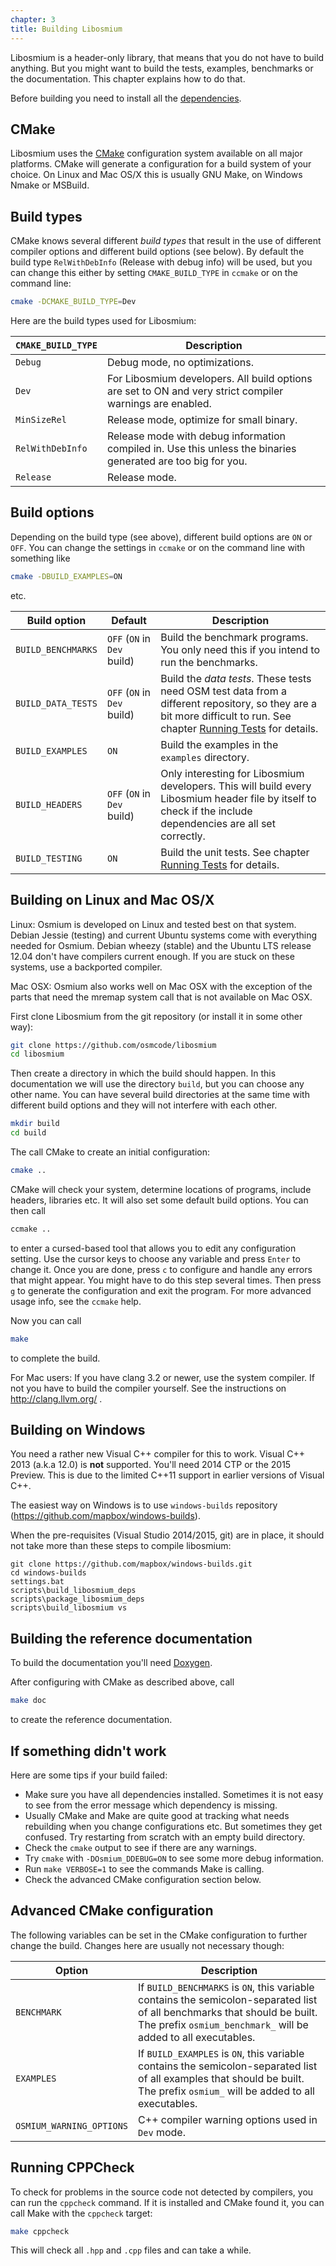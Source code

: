 ```yaml
---
chapter: 3
title: Building Libosmium
---
```


Libosmium is a header-only library, that means that you do not have to build
anything. But you might want to build the tests, examples, benchmarks or the
documentation. This chapter explains how to do that.

Before building you need to install all the [dependencies](#dependencies).


## CMake

Libosmium uses the [CMake](http://www.cmake.org/) configuration system
available on all major platforms. CMake will generate a configuration for a
build system of your choice. On Linux and Mac OS/X this is usually GNU Make, on
Windows Nmake or MSBuild.


## Build types

CMake knows several different _build types_ that result in the use of different
compiler options and different build options (see below). By default the build
type `RelWithDebInfo` (Release with debug info) will be used, but you can
change this either by setting `CMAKE_BUILD_TYPE` in `ccmake` or on the command
line:

``` sh
cmake -DCMAKE_BUILD_TYPE=Dev
```

Here are the build types used for Libosmium:

| `CMAKE_BUILD_TYPE` | Description
| ------------------ | -----------
| `Debug`            | Debug mode, no optimizations.
| `Dev`              | For Libosmium developers. All build options are set to ON and very strict compiler warnings are enabled.
| `MinSizeRel`       | Release mode, optimize for small binary.
| `RelWithDebInfo`   | Release mode with debug information compiled in. Use this unless the binaries generated are too big for you.
| `Release`          | Release mode.


## Build options

Depending on the build type (see above), different build options are `ON` or
`OFF`. You can change the settings in `ccmake` or on the command line with
something like

``` sh
cmake -DBUILD_EXAMPLES=ON
```

etc.

| Build option | Default | Description
| ------------ | ------- | -----------
| `BUILD_BENCHMARKS` | `OFF` (`ON` in `Dev` build) | Build the benchmark programs. You only need this if you intend to run the benchmarks.
| `BUILD_DATA_TESTS` | `OFF` (`ON` in `Dev` build) | Build the _data tests_. These tests need OSM test data from a different repository, so they are a bit more difficult to run. See chapter [Running Tests](#running-tests) for details.
| `BUILD_EXAMPLES` | `ON` | Build the examples in the `examples` directory.
| `BUILD_HEADERS` | `OFF` (`ON` in `Dev` build) | Only interesting for Libosmium developers. This will build every Libosmium header file by itself to check if the include dependencies are all set correctly.
| `BUILD_TESTING` | `ON` | Build the unit tests. See chapter [Running Tests](#running-tests) for details.


## Building on Linux and Mac OS/X

Linux: Osmium is developed on Linux and tested best on that system. Debian
Jessie (testing) and current Ubuntu systems come with everything needed for
Osmium. Debian wheezy (stable) and the Ubuntu LTS release 12.04 don't have
compilers current enough. If you are stuck on these systems, use a backported
compiler.

Mac OSX: Osmium also works well on Mac OSX with the exception of the parts that
need the mremap system call that is not available on Mac OSX.

First clone Libosmium from the git repository (or install it in some other way):

``` sh
git clone https://github.com/osmcode/libosmium
cd libosmium
```

Then create a directory in which the build should happen. In this documentation
we will use the directory `build`, but you can choose any other name. You can
have several build directories at the same time with different build options
and they will not interfere with each other.

``` sh
mkdir build
cd build
```

The call CMake to create an initial configuration:

``` sh
cmake ..
```

CMake will check your system, determine locations of programs, include headers,
libraries etc. It will also set some default build options. You can then call

``` sh
ccmake ..
```

to enter a cursed-based tool that allows you to edit any configuration setting.
Use the cursor keys to choose any variable and press `Enter` to change it. Once
you are done, press `c` to configure and handle any errors that might appear.
You might have to do this step several times. Then press `g` to generate the
configuration and exit the program. For more advanced usage info, see the
`ccmake` help.

Now you can call

``` sh
make
```

to complete the build.

For Mac users: If you have clang 3.2 or newer, use the system compiler. If not
you have to build the compiler yourself. See the instructions on
http://clang.llvm.org/ .


## Building on Windows

You need a rather new Visual C++ compiler for this to work. Visual C++ 2013
(a.k.a 12.0) is __not__ supported. You'll need 2014 CTP or the 2015 Preview.
This is due to the limited C++11 support in earlier versions of Visual C++.

The easiest way on Windows is to use `windows-builds` repository
(https://github.com/mapbox/windows-builds).

When the pre-requisites (Visual Studio 2014/2015, git) are in place, it should
not take more than these steps to compile libosmium:

```
git clone https://github.com/mapbox/windows-builds.git
cd windows-builds
settings.bat
scripts\build_libosmium_deps
scripts\package_libosmium_deps
scripts\build_libosmium vs
```


## Building the reference documentation

To build the documentation you'll need
[Doxygen](http://www.stack.nl/~dimitri/doxygen/).

After configuring with CMake as described above, call

``` sh
make doc
```

to create the reference documentation.


## If something didn't work

Here are some tips if your build failed:

* Make sure you have all dependencies installed. Sometimes it is not easy to
  see from the error message which dependency is missing.
* Usually CMake and Make are quite good at tracking what needs rebuilding when
  you change configurations etc. But sometimes they get confused. Try
  restarting from scratch with an empty build directory.
* Check the `cmake` output to see if there are any warnings.
* Try `cmake` with `-DOsmium_DDEBUG=ON` to see some more debug information.
* Run `make VERBOSE=1` to see the commands Make is calling.
* Check the advanced CMake configuration section below.


## Advanced CMake configuration

The following variables can be set in the CMake configuration to further change
the build. Changes here are usually not necessary though:

| Option                   | Description
| ------                   | -----------
| `BENCHMARK`              | If `BUILD_BENCHMARKS` is `ON`, this variable contains the semicolon-separated list of all benchmarks that should be built. The prefix `osmium_benchmark_` will be added to all executables.
| `EXAMPLES`               | If `BUILD_EXAMPLES` is `ON`, this variable contains the semicolon-separated list of all examples that should be built. The prefix `osmium_` will be added to all executables.
| `OSMIUM_WARNING_OPTIONS` | C++ compiler warning options used in `Dev` mode.


## Running CPPCheck

To check for problems in the source code not detected by compilers, you can run
the `cppcheck` command. If it is installed and CMake found it, you can call
Make with the `cppcheck` target:

``` sh
make cppcheck
```

This will check all `.hpp` and `.cpp` files and can take a while.

